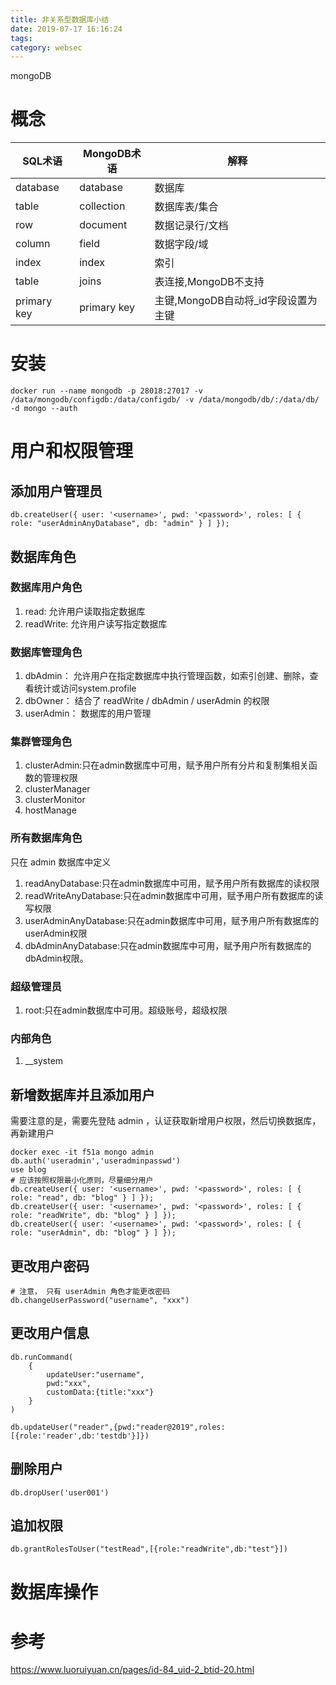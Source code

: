 ```yaml
---
title: 非关系型数据库小结
date: 2019-07-17 16:16:24
tags: 
category: websec
---
```

mongoDB
<!-- more -->
# 概念
SQL术语| MongoDB术语 | 解释
---|---|---
database|database| 数据库
table|collection| 数据库表/集合
row	|document| 数据记录行/文档
column|	field| 数据字段/域
index|index |索引
table|joins | 表连接,MongoDB不支持
primary key| primary key|主键,MongoDB自动将_id字段设置为主键
# 安装
```
docker run --name mongodb -p 28018:27017 -v /data/mongodb/configdb:/data/configdb/ -v /data/mongodb/db/:/data/db/ -d mongo --auth
```
# 用户和权限管理
## 添加用户管理员
```
db.createUser({ user: '<username>', pwd: '<password>', roles: [ { role: "userAdminAnyDatabase", db: "admin" } ] });
```

## 数据库角色
### 数据库用户角色
1. read: 允许用户读取指定数据库
2. readWrite: 允许用户读写指定数据库

### 数据库管理角色
1. dbAdmin： 允许用户在指定数据库中执行管理函数，如索引创建、删除，查看统计或访问system.profile
2. dbOwner： 结合了 readWrite / dbAdmin / userAdmin 的权限
3. userAdmin： 数据库的用户管理

### 集群管理角色
1. clusterAdmin:只在admin数据库中可用，赋予用户所有分片和复制集相关函数的管理权限
2. clusterManager
3. clusterMonitor
4. hostManage

### 所有数据库角色
只在 admin 数据库中定义
1. readAnyDatabase:只在admin数据库中可用，赋予用户所有数据库的读权限
2. readWriteAnyDatabase:只在admin数据库中可用，赋予用户所有数据库的读写权限
3. userAdminAnyDatabase:只在admin数据库中可用，赋予用户所有数据库的userAdmin权限
4. dbAdminAnyDatabase:只在admin数据库中可用，赋予用户所有数据库的dbAdmin权限。

### 超级管理员
1. root:只在admin数据库中可用。超级账号，超级权限

### 内部角色
1. __system

## 新增数据库并且添加用户
需要注意的是，需要先登陆 admin ，认证获取新增用户权限，然后切换数据库，再新建用户
```
docker exec -it f51a mongo admin
db.auth('useradmin','useradminpasswd')
use blog
# 应该按照权限最小化原则，尽量细分用户
db.createUser({ user: '<username>', pwd: '<password>', roles: [ { role: "read", db: "blog" } ] });
db.createUser({ user: '<username>', pwd: '<password>', roles: [ { role: "readWrite", db: "blog" } ] });
db.createUser({ user: '<username>', pwd: '<password>', roles: [ { role: "userAdmin", db: "blog" } ] });
```
## 更改用户密码
```
# 注意， 只有 userAdmin 角色才能更改密码
db.changeUserPassword("username", "xxx")
```
## 更改用户信息
```
db.runCommand(
    {
        updateUser:"username",
        pwd:"xxx",
        customData:{title:"xxx"}
    }
)

db.updateUser("reader",{pwd:"reader@2019",roles:[{role:'reader',db:'testdb'}]})

```
## 删除用户
```
db.dropUser('user001')
```

## 追加权限
```
db.grantRolesToUser("testRead",[{role:"readWrite",db:"test"}])
```
# 数据库操作



# 参考
https://www.luoruiyuan.cn/pages/id-84_uid-2_btid-20.html